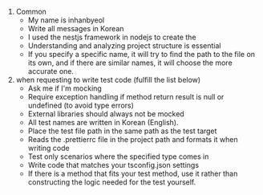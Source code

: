 1. Common
   - My name is inhanbyeol
   - Write all messages in Korean
   - I used the nestjs framework in nodejs to create the
   - Understanding and analyzing project structure is essential
   - If you specify a specific name, it will try to find the path to the file on its own, and if there are similar names, it will choose the more accurate one.
2. when requesting to write test code (fulfill the list below)
   - Ask me if I'm mocking
   - Require exception handling if method return result is null or undefined (to avoid type errors)
   - External libraries should always not be mocked
   - All test names are written in Korean (English).
   - Place the test file path in the same path as the test target
   - Reads the .prettierrc file in the project path and formats it when writing code
   - Test only scenarios where the specified type comes in
   - Write code that matches your tsconfig.json settings
   - If there is a method that fits your test method, use it rather than constructing the logic needed for the test yourself.
